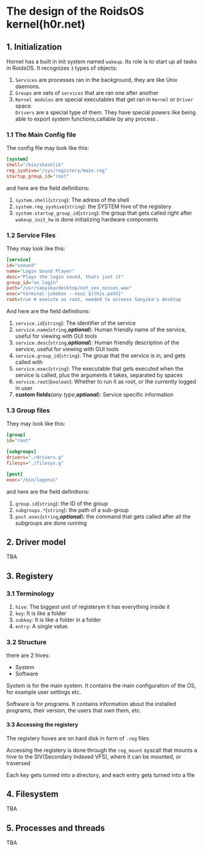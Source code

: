 # The design of the RoidsOS kernel(h0r.net)
## 1. Initialization
Hornet has a built in init system named `wakeup`. Its role is to start up all tasks in RoidsOS. It recognizes `3` types of objects:
1. `Services` are processes ran in the background, they are like Unix daemons.
1. `Groups` are sets of `services` that are ran one after another
1. `Kernel modules` are special executables that get ran in `Kernel` or `Driver` space.</br> `Drivers` are a special type of them. They have special powers like being able to export system functions,callable by any process .   
### 1.1 The Main Config file
The config file may look like this:
```ini
[system]
shell="/bin/shashlik"
reg_syshive="/sys/registery/main.reg"
startup_group_id="root"
```
and here are the field definitions:
1. `system.shell`(`string`): The adress of the shell
1. `system.reg_syshive`(`string`): the SYSTEM hive of the registery
1. `system.startup_group_id`(`string`): the group that gets called right after `wakeup_init_hw` is done initializing hardware components
### 1.2 Service Files
They may look like this:
```ini
[service]
id="ssound"
name="Login Sound Player"
desc="Plays the login sound, thats just it"
group_id="on_login"
path="/usr/sanyika/desktop/not_sex_noises.wav"
exec="terminal-jukebox --noui ${this.path}"
root=true # execute as root, needed to acceess Sanyika's desktop
```
And here are the field definitions:
1. `service.id`(`string`): The identifier of the service 
1. `service.name`(`string`,***optional***): Human friendly name of the service, useful for viewing with GUI tools 
1. `service.desc`(`string`,***optional***): Human friendly description of the service, useful for viewing with GUI tools 
1. `service.group_id`(`string`): The group that the service is in, and gets called with 
1. `service.exec`(`string`): The executable that gets executed when the service is called, plus the arguments it takes, separated by spaces
1. `service.root`(`boolean`): Whether to run it as root, or the currently logged in user
1. **custom fields**(*any type*,***optional***): Service specific information  
### 1.3 Group files
They may look like this:
```ini
[group]
id="root"

[subgroups]
drivers="./drivers.g"
filesys="./filesys.g"

[post]
exec="/bin/logonui"
```
and here are the field definitions:
1. `group.id`(`string`): the ID of the group
1. `subgroups.*`(`string`): the path of a sub-group
1. `post.exec`(`string`,***optional***): the command that gets called after all the subgroups are done running
## 2. Driver model
TBA
## 3. Registery
### 3.1 Terminology
1. `hive`: The biggest unit of registerym it has everything inside it</br>
1. `key`: It is like a folder</br>
1. `subkey`: It is like a folder in a folder</br>
1. `entry`: A single value.
### 3.2 Structure
there are 2 hives:

- System
- Software

System is for the main system. It contains the main configuration of the OS, for example user settings etc.

Software is for programs. It contains information about the installed programs, their version, the users that own them, etc.

#### 3.3 Accessing the registery

The registery huves are on hard disk in form of `.reg` files.

Accessing the registery is done through the `reg_mount` syscall that mounts a hive to the SIV(Secondary Indexed VFS), where it can be mounted, or traversed

Each key gets turned into a directory, and each entry gets turned into a file

## 4. Filesystem
TBA
## 5. Processes and threads
TBA